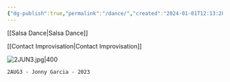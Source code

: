 ```yaml
---
{"dg-publish":true,"permalink":"/dance/","created":"2024-01-01T12:13:28.562-05:00","updated":"2024-01-03T00:11:52.550-05:00"}
---
```



[[Salsa Dance\|Salsa Dance]]

[[Contact Improvisation\|Contact Improvisation]]


![2JUN3.jpg|400](/img/user/MEDIA/2JUN3.jpg)
```
2AUG3 - Jonny Garcia - 2023
```